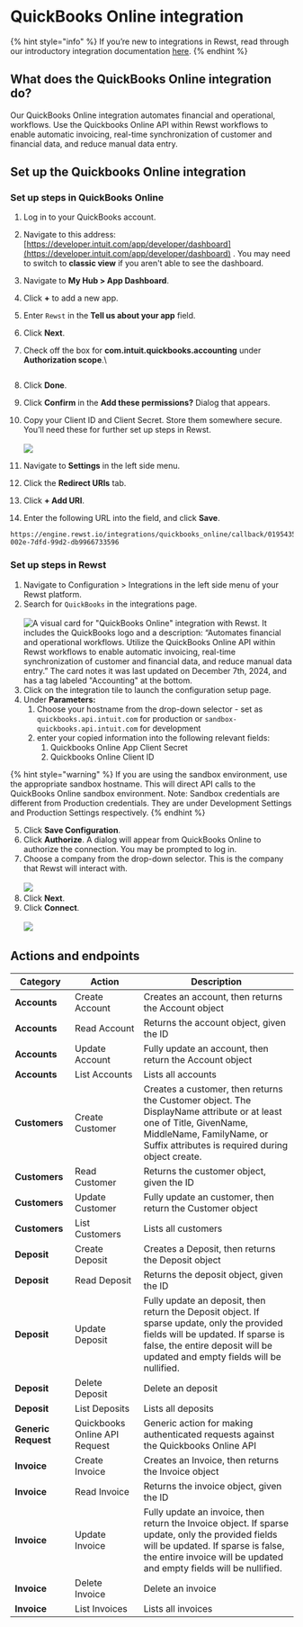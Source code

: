 # QuickBooks Online integration

{% hint style="info" %}
If you’re new to integrations in Rewst, read through our introductory integration documentation [here](https://docs.rewst.help/documentation/integrations).
{% endhint %}

## **What does the QuickBooks Online integration do?**

Our QuickBooks Online integration automates financial and operational, workflows. Use the Quickbooks Online API within Rewst workflows to enable automatic invoicing, real-time synchronization of customer and financial data, and reduce manual data entry.

## **Set up the Quickbooks Online integration**

### **Set up steps in QuickBooks Online**

1. Log in to your QuickBooks account.
2. Navigate to this address: [https://developer.intuit.com/app/developer/dashboard](https://developer.intuit.com/app/developer/dashboard) . You may need to switch to **classic view** if you aren't able to see the dashboard.
3. Navigate to **My Hub > App Dashboard**.
4. Click **+** to add a new app.
5. Enter `Rewst` in the **Tell us about your app** field.
6. Click **Next**.
7.  Check off the box for **com.intuit.quickbooks.accounting** under **Authorization scope**.\


    <figure><img src="../../../../../.gitbook/assets/Screenshot 2025-05-01 at 12.19.43 PM.png" alt=""><figcaption></figcaption></figure>
8. Click **Done**.
9. Click **Confirm** in the **Add these permissions?** Dialog that appears.&#x20;
10. Copy your Client ID and Client Secret. Store them somewhere secure. You’ll need these for further set up steps in Rewst.\
    \
    ![](<../../../../../.gitbook/assets/Screenshot 2025-05-01 at 12.20.37 PM.png>)
11. Navigate to **Settings** in the left side menu.
12. Click the **Redirect URIs** tab.
13. Click **+ Add URI**.
14. Enter the following URL into the field, and click **Save**.

```
https://engine.rewst.io/integrations/quickbooks_online/callback/01954351-002e-7dfd-99d2-db9966733596
```

### Set up steps in Rewst

1. Navigate to Configuration > Integrations in the left side menu of your Rewst platform.
2. Search for `QuickBooks` in the integrations page.\
   \
   ![A visual card for "QuickBooks Online" integration with Rewst. It includes the QuickBooks logo and a description: “Automates financial and operational workflows. Utilize the QuickBooks Online API within Rewst workflows to enable automatic invoicing, real-time synchronization of customer and financial data, and reduce manual data entry.” The card notes it was last updated on December 7th, 2024, and has a tag labeled "Accounting" at the bottom.](<../../../../../.gitbook/assets/Screenshot 2025-05-01 at 11.58.23 AM.png>)
3. Click on the integration tile to launch the configuration setup page.
4. Under **Parameters:**
   1. Choose your hostname from the drop-down selector - set as `quickbooks.api.intuit.com` for production or `sandbox-quickbooks.api.intuit.com` for development
   2. enter your copied information into the following relevant fields:
      1. Quickbooks Online App Client Secret
      2. Quickbooks Online Client ID

{% hint style="warning" %}
&#x20;If you are using the sandbox environment, use the appropriate sandbox hostname. This will direct API calls to the QuickBooks Online sandbox environment. Note: Sandbox credentials are different from Production credentials. They are under Development Settings and Production Settings respectively.
{% endhint %}

5. Click **Save Configuration**.
6. Click **Authorize**. A dialog will appear from QuickBooks Online to authorize the connection. You may be prompted to log in.&#x20;
7. Choose a company from the drop-down selector. This is the company that Rewst will interact with.\
   \
   ![](<../../../../../.gitbook/assets/Screenshot 2025-05-01 at 12.50.40 PM.png>)
8. Click **Next**.
9. Click **Connect**.\
   \
   ![](<../../../../../.gitbook/assets/Screenshot 2025-05-01 at 12.50.50 PM.png>)

## Actions and endpoints

| Category            | Action                        | Description                                                                                                                                                                                                     |
| ------------------- | ----------------------------- | --------------------------------------------------------------------------------------------------------------------------------------------------------------------------------------------------------------- |
| **Accounts**        | Create Account                | Creates an account, then returns the Account object                                                                                                                                                             |
| **Accounts**        | Read Account                  | Returns the account object, given the ID                                                                                                                                                                        |
| **Accounts**        | Update Account                | Fully update an account, then return the Account object                                                                                                                                                         |
| **Accounts**        | List Accounts                 | Lists all accounts                                                                                                                                                                                              |
| **Customers**       | Create Customer               | Creates a customer, then returns the Customer object. The DisplayName attribute or at least one of Title, GivenName, MiddleName, FamilyName, or Suffix attributes is required during object create.             |
| **Customers**       | Read Customer                 | Returns the customer object, given the ID                                                                                                                                                                       |
| **Customers**       | Update Customer               | Fully update an customer, then return the Customer object                                                                                                                                                       |
| **Customers**       | List Customers                | Lists all customers                                                                                                                                                                                             |
| **Deposit**         | Create Deposit                | Creates a Deposit, then returns the Deposit object                                                                                                                                                              |
| **Deposit**         | Read Deposit                  | Returns the deposit object, given the ID                                                                                                                                                                        |
| **Deposit**         | Update Deposit                | Fully update an deposit, then return the Deposit object. If sparse update, only the provided fields will be updated. If sparse is false, the entire deposit will be updated and empty fields will be nullified. |
| **Deposit**         | Delete Deposit                | Delete an deposit                                                                                                                                                                                               |
| **Deposit**         | List Deposits                 | Lists all deposits                                                                                                                                                                                              |
| **Generic Request** | Quickbooks Online API Request | Generic action for making authenticated requests against the Quickbooks Online API                                                                                                                              |
| **Invoice**         | Create Invoice                | Creates an Invoice, then returns the Invoice object                                                                                                                                                             |
| **Invoice**         | Read Invoice                  | Returns the invoice object, given the ID                                                                                                                                                                        |
| **Invoice**         | Update Invoice                | Fully update an invoice, then return the Invoice object. If sparse update, only the provided fields will be updated. If sparse is false, the entire invoice will be updated and empty fields will be nullified. |
| **Invoice**         | Delete Invoice                | Delete an invoice                                                                                                                                                                                               |
| **Invoice**         | List Invoices                 | Lists all invoices                                                                                                                                                                                              |
